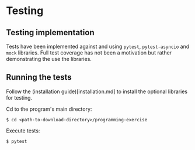 # Testing

## Testing implementation

Tests have been implemented against and using ```pytest```, ```pytest-asyncio``` and ```mock``` libraries. Full test coverage has not been a motivation but rather demonstrating the use the libraries. 

## Running the tests

Follow the (installation guide)[installation.md] to install the optional libraries for testing.

Cd to the program's main directory:

    $ cd <path-to-download-directory>/programming-exercise
Execute tests:

    $ pytest
